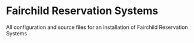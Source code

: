 Fairchild Reservation Systems
=============================

All configuration and source files for an installation of Fairchild Reservation Systems
